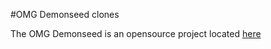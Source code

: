 #OMG Demonseed clones

The OMG Demonseed is an opensource project located [here](https://github.com/O-MG/DemonSeed)
